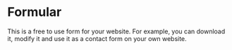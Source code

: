 # Formular
This is a free to use form for your website. For example, you can download it, modify it and use it as a contact form on your own website.
